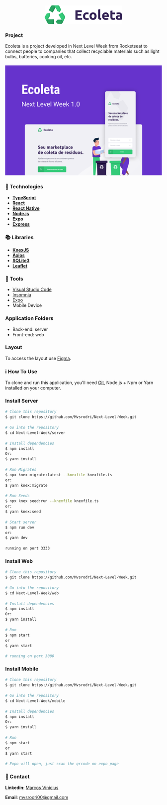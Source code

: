 <h4 align="center">

<img src="web/src/assets/logo.svg" width="250px" />
</h4>

### Project

Ecoleta is a project developed in Next Level Week from Rocketseat to connect people to companies that collect recyclable materials such as light bulbs, batteries, cooking oil, etc. 

<h4 align="center">
    <img src="assets/Ecoleta.png" width="1280px" />
</h4>



### 🚀 Technologies

- [**TypeScript**](https://www.typescriptlang.org/)
- [**React**](https://pt-br.reactjs.org/) 
- [**React Native**](https://reactnative.dev/) 
- [**Node.js**](https://nodejs.org/en/)
- [**Expo**](https://expo.io/)
- [**Express**](https://expressjs.com/pt-br/)

### 📚 Libraries

 - [**KnexJS**](http://knexjs.org/)
 - [**Axios**](https://github.com/axios/axios)
 - [**SQLite3**](https://www.sqlite.org/index.html)
 - [**Leaflet**](https://leafletjs.com/)

### :hammer: Tools

- [Visual Studio Code](https://code.visualstudio.com/)
- [Insomnia](https://insomnia.rest/download/)
- [Expo](https://expo.io/tools)
- Mobile Device

### Application Folders
- Back-end: server
- Front-end: web

### Layout

To access the layout use [Figma](https://www.figma.com/file/9TlOcj6l7D05fZhU12xWT3/Ecoleta-(Booster)?node-id=0%3A1).

### :information_source: How To Use

To clone and run this application, you'll need [Git](https://git-scm.com), Node.js + Npm or Yarn installed on your computer.


### Install Server

```bash
# Clone this repository
$ git clone https://github.com/Mvsrodri/Next-Level-Week.git

# Go into the repository
$ cd Next-Level-Week/server

# Install dependencies
$ npm install
Or:
$ yarn install

# Run Migrates
$ npx knex migrate:latest --knexfile knexfile.ts
or:
$ yarn knex:migrate

# Run Seeds
$ npx knex seed:run --knexfile knexfile.ts
or:
$ yarn knex:seed

# Start server
$ npm run dev
or:
$ yarn dev

running on port 3333
```
### Install Web

```bash
# Clone this repository
$ git clone https://github.com/Mvsrodri/Next-Level-Week.git

# Go into the repository
$ cd Next-Level-Week/web

# Install dependencies
$ npm install
Or:
$ yarn install

# Run
$ npm start
or
$ yarn start

# running on port 3000
```

### Install Mobile

```bash
# Clone this repository
$ git clone https://github.com/Mvsrodri/Next-Level-Week.git

# Go into the repository
$ cd Next-Level-Week/mobile

# Install dependencies
$ npm install
Or:
$ yarn install

# Run
$ npm start
or
$ yarn start

# Expo will open, just scan the qrcode on expo page

```

### :speech_balloon: Contact

**Linkedin**: [Marcos Vinicius](https://www.linkedin.com/in/marcos-vinicius-dos-santos-rodrigues-1a2b39195/)

**Email**: mvsrodri00@gmail.com
